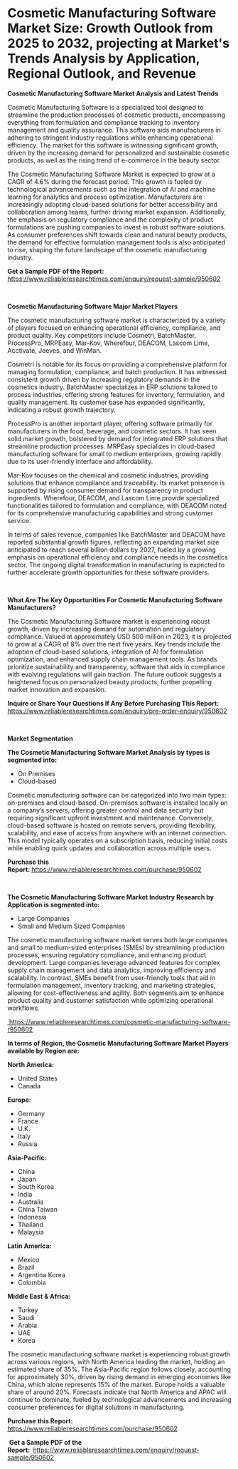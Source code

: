 <p><h1>Cosmetic Manufacturing Software Market Size: Growth Outlook from 2025 to 2032, projecting at Market's Trends Analysis by Application, Regional Outlook, and Revenue</h1></p><p><strong>Cosmetic Manufacturing Software Market Analysis and Latest Trends</strong></p>
<p><p>Cosmetic Manufacturing Software is a specialized tool designed to streamline the production processes of cosmetic products, encompassing everything from formulation and compliance tracking to inventory management and quality assurance. This software aids manufacturers in adhering to stringent industry regulations while enhancing operational efficiency. The market for this software is witnessing significant growth, driven by the increasing demand for personalized and sustainable cosmetic products, as well as the rising trend of e-commerce in the beauty sector.</p><p>The Cosmetic Manufacturing Software Market is expected to grow at a CAGR of 4.6% during the forecast period. This growth is fueled by technological advancements such as the integration of AI and machine learning for analytics and process optimization. Manufacturers are increasingly adopting cloud-based solutions for better accessibility and collaboration among teams, further driving market expansion. Additionally, the emphasis on regulatory compliance and the complexity of product formulations are pushing companies to invest in robust software solutions. As consumer preferences shift towards clean and natural beauty products, the demand for effective formulation management tools is also anticipated to rise, shaping the future landscape of the cosmetic manufacturing industry.</p></p>
<p><strong>Get a Sample PDF of the Report:&nbsp;</strong> <a href="https://www.reliableresearchtimes.com/enquiry/request-sample/950602?utm_campaign=3298&utm_medium=2&utm_source=Github&utm_content=ia&utm_term=17042025&utm_id=cosmetic-manufacturing-software">https://www.reliableresearchtimes.com/enquiry/request-sample/950602</a></p>
<p>&nbsp;</p>
<p><strong>Cosmetic Manufacturing Software Major Market Players</strong></p>
<p><p>The cosmetic manufacturing software market is characterized by a variety of players focused on enhancing operational efficiency, compliance, and product quality. Key competitors include Cosmetri, BatchMaster, ProcessPro, MRPEasy, Mar-Kov, Wherefour, DEACOM, Lascom Lime, Acctivate, Jeeves, and WinMan.</p><p>Cosmetri is notable for its focus on providing a comprehensive platform for managing formulation, compliance, and batch production. It has witnessed consistent growth driven by increasing regulatory demands in the cosmetics industry. BatchMaster specializes in ERP solutions tailored to process industries, offering strong features for inventory, formulation, and quality management. Its customer base has expanded significantly, indicating a robust growth trajectory.</p><p>ProcessPro is another important player, offering software primarily for manufacturers in the food, beverage, and cosmetic sectors. It has seen solid market growth, bolstered by demand for integrated ERP solutions that streamline production processes. MRPEasy specializes in cloud-based manufacturing software for small to medium enterprises, growing rapidly due to its user-friendly interface and affordability.</p><p>Mar-Kov focuses on the chemical and cosmetic industries, providing solutions that enhance compliance and traceability. Its market presence is supported by rising consumer demand for transparency in product ingredients. Wherefour, DEACOM, and Lascom Lime provide specialized functionalities tailored to formulation and compliance, with DEACOM noted for its comprehensive manufacturing capabilities and strong customer service.</p><p>In terms of sales revenue, companies like BatchMaster and DEACOM have reported substantial growth figures, reflecting an expanding market size anticipated to reach several billion dollars by 2027, fueled by a growing emphasis on operational efficiency and compliance needs in the cosmetics sector. The ongoing digital transformation in manufacturing is expected to further accelerate growth opportunities for these software providers.</p></p>
<p>&nbsp;</p>
<p><strong>What Are The Key Opportunities For Cosmetic Manufacturing Software Manufacturers?</strong></p>
<p><p>The Cosmetic Manufacturing Software market is experiencing robust growth, driven by increasing demand for automation and regulatory compliance. Valued at approximately USD 500 million in 2023, it is projected to grow at a CAGR of 8% over the next five years. Key trends include the adoption of cloud-based solutions, integration of AI for formulation optimization, and enhanced supply chain management tools. As brands prioritize sustainability and transparency, software that aids in compliance with evolving regulations will gain traction. The future outlook suggests a heightened focus on personalized beauty products, further propelling market innovation and expansion.</p></p>
<p><strong>Inquire or Share Your Questions If Any Before Purchasing This Report:</strong> <a href="https://www.reliableresearchtimes.com/enquiry/pre-order-enquiry/950602?utm_campaign=3298&utm_medium=2&utm_source=Github&utm_content=ia&utm_term=17042025&utm_id=cosmetic-manufacturing-software">https://www.reliableresearchtimes.com/enquiry/pre-order-enquiry/950602</a></p>
<p>&nbsp;</p>
<p><strong>Market Segmentation</strong></p>
<p><strong>The Cosmetic Manufacturing Software Market Analysis by types is segmented into:</strong></p>
<p><ul><li>On Premises</li><li>Cloud-based</li></ul></p>
<p><p>Cosmetic manufacturing software can be categorized into two main types: on-premises and cloud-based. On-premises software is installed locally on a company’s servers, offering greater control and data security but requiring significant upfront investment and maintenance. Conversely, cloud-based software is hosted on remote servers, providing flexibility, scalability, and ease of access from anywhere with an internet connection. This model typically operates on a subscription basis, reducing initial costs while enabling quick updates and collaboration across multiple users.</p></p>
<p><strong>Purchase this Report:&nbsp;</strong><a href="https://www.reliableresearchtimes.com/purchase/950602?utm_campaign=3298&utm_medium=2&utm_source=Github&utm_content=ia&utm_term=17042025&utm_id=cosmetic-manufacturing-software">https://www.reliableresearchtimes.com/purchase/950602</a></p>
<p>&nbsp;</p>
<p><strong>The Cosmetic Manufacturing Software Market Industry Research by Application is segmented into:</strong></p>
<p><ul><li>Large Companies</li><li>Small and Medium Sized Companies</li></ul></p>
<p><p>The cosmetic manufacturing software market serves both large companies and small to medium-sized enterprises (SMEs) by streamlining production processes, ensuring regulatory compliance, and enhancing product development. Large companies leverage advanced features for complex supply chain management and data analytics, improving efficiency and scalability. In contrast, SMEs benefit from user-friendly tools that aid in formulation management, inventory tracking, and marketing strategies, allowing for cost-effectiveness and agility. Both segments aim to enhance product quality and customer satisfaction while optimizing operational workflows.</p></p>
<p><a href="https://www.reliableresearchtimes.com/cosmetic-manufacturing-software-r950602?utm_campaign=3298&utm_medium=2&utm_source=Github&utm_content=ia&utm_term=17042025&utm_id=cosmetic-manufacturing-software">&nbsp;https://www.reliableresearchtimes.com/cosmetic-manufacturing-software-r950602</a></p>
<p><strong>In terms of Region, the Cosmetic Manufacturing Software Market Players available by Region are:</strong></p>
<p>
    <p> <strong> North America: </strong>
        <ul>
            <li>United States</li>
            <li>Canada</li>
        </ul>
        </p> 
    <p> <strong> Europe: </strong>
        <ul>
            <li>Germany</li>
            <li>France</li>
            <li>U.K.</li>
            <li>Italy</li>
            <li>Russia</li>
        </ul>
        </p> 
    <p> <strong> Asia-Pacific: </strong>
        <ul>
            <li>China</li>
            <li>Japan</li>
            <li>South Korea</li>
            <li>India</li>
            <li>Australia</li>
            <li>China Taiwan</li>
            <li>Indonesia</li>
            <li>Thailand</li>
            <li>Malaysia</li>
        </ul>
        </p> 
    <p> <strong> Latin America: </strong>
        <ul>
            <li>Mexico</li>
            <li>Brazil</li>
            <li>Argentina Korea</li>
            <li>Colombia</li>
        </ul>
        </p> 
    <p> <strong> Middle East & Africa: </strong>
        <ul>
            <li>Turkey</li>
            <li>Saudi</li>
            <li>Arabia</li>
            <li>UAE</li>
            <li>Korea</li>
        </ul>
    </p>
    </p>
<p><p>The cosmetic manufacturing software market is experiencing robust growth across various regions, with North America leading the market, holding an estimated share of 35%. The Asia-Pacific region follows closely, accounting for approximately 30%, driven by rising demand in emerging economies like China, which alone represents 15% of the market. Europe holds a valuable share of around 20%. Forecasts indicate that North America and APAC will continue to dominate, fueled by technological advancements and increasing consumer preferences for digital solutions in manufacturing.</p></p>
<p><strong>Purchase this Report: </strong><a href="https://www.reliableresearchtimes.com/purchase/950602?utm_campaign=3298&utm_medium=2&utm_source=Github&utm_content=ia&utm_term=17042025&utm_id=cosmetic-manufacturing-software">https://www.reliableresearchtimes.com/purchase/950602</a></p>
<p>&nbsp;<strong>Get a Sample PDF of the Report:&nbsp;&nbsp;</strong><a href="https://www.reliableresearchtimes.com/enquiry/request-sample/950602?utm_campaign=3298&utm_medium=2&utm_source=Github&utm_content=ia&utm_term=17042025&utm_id=cosmetic-manufacturing-software">https://www.reliableresearchtimes.com/enquiry/request-sample/950602</a></p>
<p><strong></strong></p>
<p><p></p><p></p><p></p></p>
